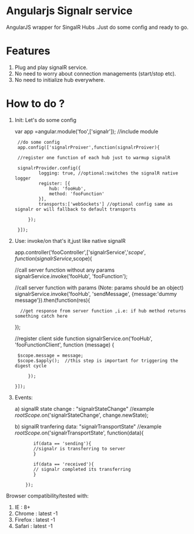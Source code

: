# Angularjs Signalr service
AngularJS wrapper for SingalR Hubs .Just do some config and ready to go.

# Features

1) Plug and play signalR service. <br/>
2) No need to worry about connection managements (start/stop etc). <br/>
3) No need to initialize hub everywhere. <br/>



# How to do ?

1) Init: Let's do some config

    var app =angular.module('foo',['signalr']); //include module

        //do some config
        app.config(['signalrProiver',function(signalrProiver){

        //register one function of each hub just to warmup signalR

        signalrProvider.config({
                logging: true, //optional:switches the signalR native logger
                register: [{
                    hub: 'fooHub',
                    method: 'fooFunction'
                }],
                transports:['webSockets'] //optional config same as signalr or will fallback to default transports

            });

        }]);

2) Use: invoke/on that's it,just like native signalR


    app.controller('fooController',['signalrService','$scope',function(signalrService,$scope){

    //call server function without any params
    signalrService.invoke('fooHub', 'fooFunction');

    //call server function with params (Note: params should be an object)
    signalrService.invoke('fooHub', 'sendMessage', {message:'dummy message'}).then(function(res){

         //get response from server function ,i.e: if hub method returns something catch here

    });


    //register client side function
    signalrService.on('fooHub', 'fooFunctionClient', function (message) {

        $scope.message = message;
        $scope.$apply();  //this step is important for triggering the digest cycle

            });

       }]);

3) Events:
    
    a) signalR state change : "signalrStateChange"
          //example
          $rootScope.$on('signalrStateChange', change.newState);
          
    b) signalR tranfering data: "signalrTransportState"
          //example
           $rootScope.$on('signalrTransportState', function(data){
              
              if(data == 'sending'){
              //signalr is transferring to server
              }
              
              if(data == 'received'){
              // signalr completed its transferring
              }
           
           });



 Browser compatibility/tested with:

 1) IE : 8+ <br/>
 2) Chrome  : latest -1 <br/>
 3) Firefox : latest -1 <br/>
 4) Safari  : latest -1 <br/>

